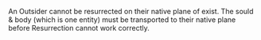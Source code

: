 An Outsider cannot be resurrected on their native plane of exist. The sould & body (which is one entity) must be transported to their native plane before Resurrection cannot work correctly.